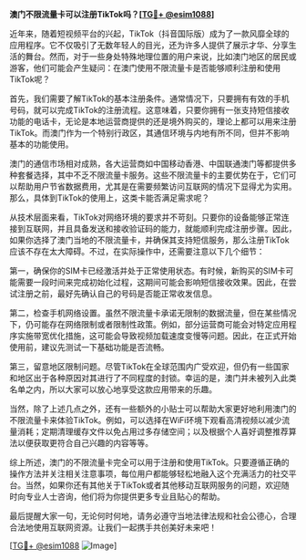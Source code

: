 **澳门不限流量卡可以注册TikTok吗？[[TG💪+ @esim1088](https://t.me/s/esim1088)]**

近年来，随着短视频平台的兴起，TikTok（抖音国际版）成为了一款风靡全球的应用程序。它不仅吸引了无数年轻人的目光，还为许多人提供了展示才华、分享生活的舞台。然而，对于一些身处特殊地理位置的用户来说，比如澳门地区的居民或游客，他们可能会产生疑问：在澳门使用不限流量卡是否能够顺利注册和使用TikTok呢？

首先，我们需要了解TikTok的基本注册条件。通常情况下，只要拥有有效的手机号码，就可以完成TikTok的注册流程。这意味着，只要你拥有一张支持短信接收功能的电话卡，无论是本地运营商提供的还是境外购买的，理论上都可以用来注册TikTok。而澳门作为一个特别行政区，其通信环境与内地有所不同，但并不影响基本的功能使用。

澳门的通信市场相对成熟，各大运营商如中国移动香港、中国联通澳门等都提供多种套餐选择，其中不乏不限流量卡服务。这些不限流量卡的主要优势在于，它们可以帮助用户节省数据费用，尤其是在需要频繁访问互联网的情况下显得尤为实用。那么，具体到TikTok的使用上，这类卡能否满足需求呢？

从技术层面来看，TikTok对网络环境的要求并不苛刻。只要你的设备能够正常连接到互联网，并且具备发送和接收验证码的能力，就能顺利完成注册步骤。因此，如果你选择了澳门当地的不限流量卡，并确保其支持短信服务，那么注册TikTok应该不存在太大障碍。不过，在实际操作中，还需要注意以下几个细节：

第一，确保你的SIM卡已经激活并处于正常使用状态。有时候，新购买的SIM卡可能需要一段时间来完成初始化过程，这期间可能会影响短信接收效果。因此，在尝试注册之前，最好先确认自己的号码是否能正常收发信息。

第二，检查手机网络设置。虽然不限流量卡承诺无限制的数据流量，但在某些情况下，仍可能存在网络限制或者限制性政策。例如，部分运营商可能会对特定应用程序实施带宽优化措施，这可能会导致视频加载速度变慢等问题。因此，在正式开始使用前，建议先测试一下基础功能是否流畅。

第三，留意地区限制问题。尽管TikTok在全球范围内广受欢迎，但仍有一些国家和地区出于各种原因对其进行了不同程度的封锁。幸运的是，澳门并未被列入此类名单之内，所以大家可以放心地享受这款应用带来的乐趣。

当然，除了上述几点之外，还有一些额外的小贴士可以帮助大家更好地利用澳门的不限流量卡来体验TikTok。例如，可以选择在WiFi环境下观看高清视频以减少流量消耗；定期清理缓存文件以免占用过多存储空间；以及根据个人喜好调整推荐算法以便获取更符合自己兴趣的内容等等。

综上所述，澳门的不限流量卡完全可以用于注册和使用TikTok。只要遵循正确的操作方法并关注相关注意事项，每位用户都能够轻松地融入这个充满活力的社交平台。当然，如果你还有其他关于TikTok或者其他移动互联网服务的问题，欢迎随时向专业人士咨询，他们将为你提供更多专业且贴心的帮助。

最后提醒大家一句，无论何时何地，请务必遵守当地法律法规和社会公德心，合理合法地使用互联网资源。让我们一起携手共创美好未来吧！

[[TG💪+ @esim1088](https://t.me/s/esim1088) ![Image](https://i.postimg.cc/4NQfJmqS/Snipaste-2025-05-13-00-14-12.png)]